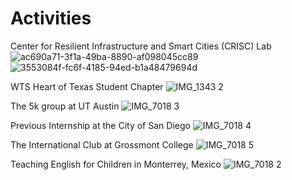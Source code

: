 # Activities

Center for Resilient Infrastructure and Smart Cities (CRISC) Lab
![ac690a71-3f1a-49ba-8890-af098045cc89](https://user-images.githubusercontent.com/47671910/68418809-982f1f00-015e-11ea-8c48-a98beb67304b.JPG)
![3553084f-fc6f-4185-94ed-b1a48479694d](https://user-images.githubusercontent.com/47671910/68420183-6c616880-0161-11ea-8376-c0894d5015bf.JPG)

WTS Heart of Texas Student Chapter
![IMG_1343 2](https://user-images.githubusercontent.com/47671910/68419101-34592600-015f-11ea-849a-99cd58b915e0.PNG)

The 5k group at UT Austin
![IMG_7018 3](https://user-images.githubusercontent.com/47671910/64620952-6db52580-d3aa-11e9-995a-bf4a8e8306ef.jpg)

Previous Internship at the City of San Diego
![IMG_7018 4](https://user-images.githubusercontent.com/47671910/64620814-30509800-d3aa-11e9-8d25-c87d0fec71d1.JPG)

The International Club at Grossmont College
![IMG_7018 5](https://user-images.githubusercontent.com/47671910/64620944-6aba3500-d3aa-11e9-8b05-15cae13fb5ea.JPG)

Teaching English for Children in Monterrey, Mexico
![IMG_7018 2](https://user-images.githubusercontent.com/47671910/68419048-21465600-015f-11ea-81fc-8652faec4cd0.JPG)
